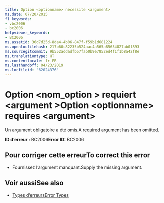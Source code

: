 ```yaml
---
title: Option <optionname> nécessite <argument>
ms.date: 07/20/2015
f1_keywords:
- vbc2006
- bc2006
helpviewer_keywords:
- BC2006
ms.assetid: 36d7d25d-8da4-4b06-847f-f59b1d681224
ms.openlocfilehash: 217b60c82235b524aac4a565a85654827ab0f893
ms.sourcegitcommit: 9b552addadfb57fab0b9e7852ed4f1f1b8a42f8e
ms.translationtype: HT
ms.contentlocale: fr-FR
ms.lasthandoff: 04/23/2019
ms.locfileid: "62024376"
---
```

# <a name="option-optionname-requires-argument"></a><span data-ttu-id="e88a0-102">Option \<nom_option > requiert \<argument ></span><span class="sxs-lookup"><span data-stu-id="e88a0-102">Option \<optionname> requires \<argument></span></span>
<span data-ttu-id="e88a0-103">Un argument obligatoire a été omis.</span><span class="sxs-lookup"><span data-stu-id="e88a0-103">A required argument has been omitted.</span></span>  
  
 <span data-ttu-id="e88a0-104">**ID d’erreur :** BC2006</span><span class="sxs-lookup"><span data-stu-id="e88a0-104">**Error ID:** BC2006</span></span>  
  
## <a name="to-correct-this-error"></a><span data-ttu-id="e88a0-105">Pour corriger cette erreur</span><span class="sxs-lookup"><span data-stu-id="e88a0-105">To correct this error</span></span>  
  
- <span data-ttu-id="e88a0-106">Fournissez l’argument manquant.</span><span class="sxs-lookup"><span data-stu-id="e88a0-106">Supply the missing argument.</span></span>  
  
## <a name="see-also"></a><span data-ttu-id="e88a0-107">Voir aussi</span><span class="sxs-lookup"><span data-stu-id="e88a0-107">See also</span></span>

- [<span data-ttu-id="e88a0-108">Types d’erreurs</span><span class="sxs-lookup"><span data-stu-id="e88a0-108">Error Types</span></span>](../../visual-basic/programming-guide/language-features/error-types.md)
